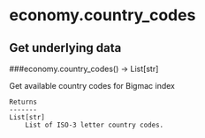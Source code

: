# economy.country_codes

## Get underlying data 
###economy.country_codes() -> List[str]

Get available country codes for Bigmac index

    Returns
    -------
    List[str]
        List of ISO-3 letter country codes.
